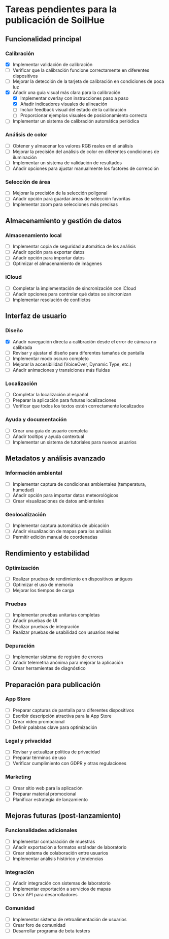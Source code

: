 # Tareas pendientes para la publicación de SoilHue

## Funcionalidad principal

### Calibración
- [x] Implementar validación de calibración
- [ ] Verificar que la calibración funcione correctamente en diferentes dispositivos
- [ ] Mejorar la detección de la tarjeta de calibración en condiciones de poca luz
- [x] Añadir una guía visual más clara para la calibración
  - [x] Implementar overlay con instrucciones paso a paso
  - [x] Añadir indicadores visuales de alineación
  - [ ] Incluir feedback visual del estado de la calibración
  - [ ] Proporcionar ejemplos visuales de posicionamiento correcto
- [ ] Implementar un sistema de calibración automática periódica

### Análisis de color
- [ ] Obtener y almacenar los valores RGB reales en el análisis
- [ ] Mejorar la precisión del análisis de color en diferentes condiciones de iluminación
- [ ] Implementar un sistema de validación de resultados
- [ ] Añadir opciones para ajustar manualmente los factores de corrección

### Selección de área
- [ ] Mejorar la precisión de la selección poligonal
- [ ] Añadir opción para guardar áreas de selección favoritas
- [ ] Implementar zoom para selecciones más precisas

## Almacenamiento y gestión de datos

### Almacenamiento local
- [ ] Implementar copia de seguridad automática de los análisis
- [ ] Añadir opción para exportar datos
- [ ] Añadir opción para importar datos
- [ ] Optimizar el almacenamiento de imágenes

### iCloud
- [ ] Completar la implementación de sincronización con iCloud
- [ ] Añadir opciones para controlar qué datos se sincronizan
- [ ] Implementar resolución de conflictos

## Interfaz de usuario

### Diseño
- [x] Añadir navegación directa a calibración desde el error de cámara no calibrada
- [ ] Revisar y ajustar el diseño para diferentes tamaños de pantalla
- [ ] Implementar modo oscuro completo
- [ ] Mejorar la accesibilidad (VoiceOver, Dynamic Type, etc.)
- [ ] Añadir animaciones y transiciones más fluidas

### Localización
- [ ] Completar la localización al español
- [ ] Preparar la aplicación para futuras localizaciones
- [ ] Verificar que todos los textos estén correctamente localizados

### Ayuda y documentación
- [ ] Crear una guía de usuario completa
- [ ] Añadir tooltips y ayuda contextual
- [ ] Implementar un sistema de tutoriales para nuevos usuarios

## Metadatos y análisis avanzado

### Información ambiental
- [ ] Implementar captura de condiciones ambientales (temperatura, humedad)
- [ ] Añadir opción para importar datos meteorológicos
- [ ] Crear visualizaciones de datos ambientales

### Geolocalización
- [ ] Implementar captura automática de ubicación
- [ ] Añadir visualización de mapas para los análisis
- [ ] Permitir edición manual de coordenadas

## Rendimiento y estabilidad

### Optimización
- [ ] Realizar pruebas de rendimiento en dispositivos antiguos
- [ ] Optimizar el uso de memoria
- [ ] Mejorar los tiempos de carga

### Pruebas
- [ ] Implementar pruebas unitarias completas
- [ ] Añadir pruebas de UI
- [ ] Realizar pruebas de integración
- [ ] Realizar pruebas de usabilidad con usuarios reales

### Depuración
- [ ] Implementar sistema de registro de errores
- [ ] Añadir telemetría anónima para mejorar la aplicación
- [ ] Crear herramientas de diagnóstico

## Preparación para publicación

### App Store
- [ ] Preparar capturas de pantalla para diferentes dispositivos
- [ ] Escribir descripción atractiva para la App Store
- [ ] Crear video promocional
- [ ] Definir palabras clave para optimización

### Legal y privacidad
- [ ] Revisar y actualizar política de privacidad
- [ ] Preparar términos de uso
- [ ] Verificar cumplimiento con GDPR y otras regulaciones

### Marketing
- [ ] Crear sitio web para la aplicación
- [ ] Preparar material promocional
- [ ] Planificar estrategia de lanzamiento

## Mejoras futuras (post-lanzamiento)

### Funcionalidades adicionales
- [ ] Implementar comparación de muestras
- [ ] Añadir exportación a formatos estándar de laboratorio
- [ ] Crear sistema de colaboración entre usuarios
- [ ] Implementar análisis histórico y tendencias

### Integración
- [ ] Añadir integración con sistemas de laboratorio
- [ ] Implementar exportación a servicios de mapas
- [ ] Crear API para desarrolladores

### Comunidad
- [ ] Implementar sistema de retroalimentación de usuarios
- [ ] Crear foro de comunidad
- [ ] Desarrollar programa de beta testers 
